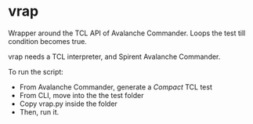 # vrap
Wrapper around the TCL API of Avalanche Commander. Loops the test till condition becomes true.

vrap needs a TCL interpreter, and Spirent Avalanche Commander.

To run the script:
* From Avalanche Commander, generate a _Compact_ TCL test
* From CLI, move into the the test folder
* Copy vrap.py inside the folder
* Then, run it.
